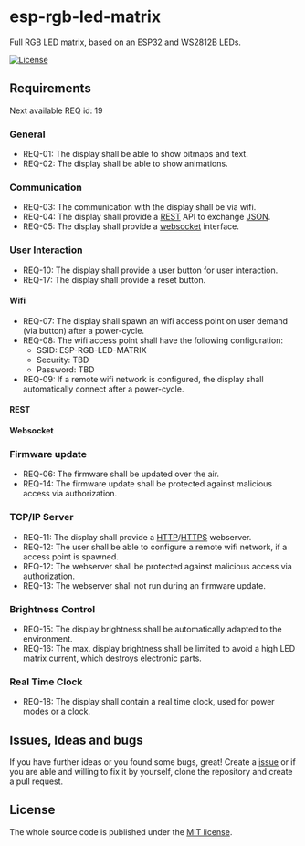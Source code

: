 # esp-rgb-led-matrix
Full RGB LED matrix, based on an ESP32 and WS2812B LEDs.

[![License](https://img.shields.io/badge/license-MIT-blue.svg)](http://choosealicense.com/licenses/mit/)

## Requirements
Next available REQ id: 19

### General
* REQ-01: The display shall be able to show bitmaps and text.
* REQ-02: The display shall be able to show animations.

### Communication
* REQ-03: The communication with the display shall be via wifi.
* REQ-04: The display shall provide a [REST](https://en.wikipedia.org/wiki/Representational_state_transfer) API to exchange [JSON](https://en.wikipedia.org/wiki/JSON).
* REQ-05: The display shall provide a [websocket](https://en.wikipedia.org/wiki/WebSocket) interface.

### User Interaction
* REQ-10: The display shall provide a user button for user interaction.
* REQ-17: The display shall provide a reset button.

#### Wifi

* REQ-07: The display shall spawn an wifi access point on user demand (via button) after a power-cycle.
* REQ-08: The wifi access point shall have the following configuration:
    * SSID: ESP-RGB-LED-MATRIX
    * Security: TBD
    * Password: TBD
* REQ-09: If a remote wifi network is configured, the display shall automatically connect after a power-cycle.

#### REST

#### Websocket

### Firmware update
* REQ-06: The firmware shall be updated over the air.
* REQ-14: The firmware update shall be protected against malicious access via authorization.

### TCP/IP Server

* REQ-11: The display shall provide a [HTTP](https://en.wikipedia.org/wiki/Hypertext_Transfer_Protocol)/[HTTPS](https://en.wikipedia.org/wiki/Hypertext_Transfer_Protocol_Secure) webserver.
* REQ-12: The user shall be able to configure a remote wifi network, if a access point is spawned.
* REQ-12: The webserver shall be protected against malicious access via authorization.
* REQ-13: The webserver shall not run during an firmware update.

### Brightness Control
* REQ-15: The display brightness shall be automatically adapted to the environment.
* REQ-16: The max. display brightness shall be limited to avoid a high LED matrix current, which destroys electronic parts.

### Real Time Clock
* REQ-18: The display shall contain a real time clock, used for power modes or a clock.

## Issues, Ideas and bugs
If you have further ideas or you found some bugs, great! Create a [issue](https://github.com/BlueAndi/esp-rgb-led-matrix/issues) or if you are able and willing to fix it by yourself, clone the repository and create a pull request.

## License
The whole source code is published under the [MIT license](http://choosealicense.com/licenses/mit/).
